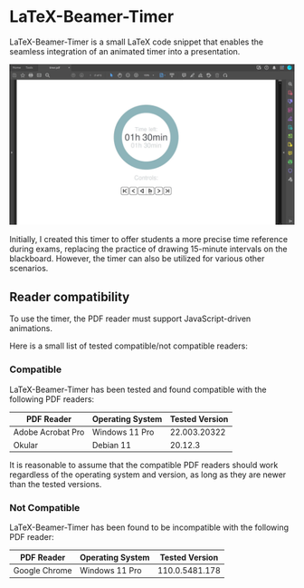 # LaTeX-Beamer-Timer

LaTeX-Beamer-Timer is a small LaTeX code snippet that enables the seamless integration of an animated timer into a presentation.

![Demo](.github/images/demo.gif)

Initially, I created this timer to offer students a more precise time reference during exams, replacing the practice of drawing 15-minute intervals on the blackboard. However, the timer can also be utilized for various other scenarios. 

## Reader compatibility

To use the timer, the PDF reader must support JavaScript-driven animations.

Here is a small list of tested compatible/not compatible readers:

### Compatible

LaTeX-Beamer-Timer has been tested and found compatible with the following PDF readers:

| PDF Reader | Operating System | Tested Version |
| --- | --- | --- |
| Adobe Acrobat Pro | Windows 11 Pro | 22.003.20322 |
| Okular | Debian 11 | 20.12.3 |

It is reasonable to assume that the compatible PDF readers should work regardless of the operating system and version, as long as they are newer than the tested versions. 

### Not Compatible

LaTeX-Beamer-Timer has been found to be incompatible with the following PDF reader:

| PDF Reader | Operating System | Tested Version |
| --- | --- | --- |
| Google Chrome | Windows 11 Pro | 110.0.5481.178 |

